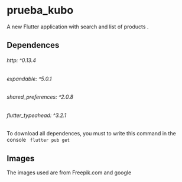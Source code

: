 # prueba_kubo
A new Flutter application with search and list of products .
## Dependences
###### http: ^0.13.4
###### expandable: ^5.0.1
###### shared_preferences: ^2.0.8
###### flutter_typeahead: ^3.2.1
  
To download all dependences, you must to write this command in the console
``` flutter pub get```
## Images
 The images used are from Freepik.com and google

